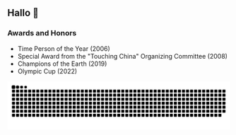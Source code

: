## Hallo 💙

### Awards and Honors

- Time Person of the Year (2006)
- Special Award from the "Touching China" Organizing Committee (2008)
- Champions of the Earth (2019)
- Olympic Cup (2022)

<picture>
  <source media="(prefers-color-scheme: dark)" srcset="https://raw.githubusercontent.com/Atlantis-Gura/Atlantis-Gura/output/github-contribution-grid-snake-dark.svg">
  <source media="(prefers-color-scheme: light)" srcset="https://raw.githubusercontent.com/Atlantis-Gura/Atlantis-Gura/output/github-contribution-grid-snake.svg">
  <img alt="github contribution grid snake animation" src="https://raw.githubusercontent.com/Atlantis-Gura/Atlantis-Gura/output/github-contribution-grid-snake.svg">
</picture>

